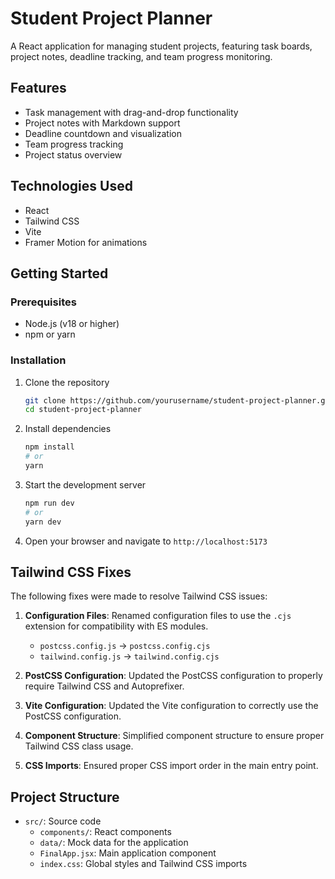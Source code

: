 # Student Project Planner

A React application for managing student projects, featuring task boards, project notes, deadline tracking, and team progress monitoring.

## Features

- Task management with drag-and-drop functionality
- Project notes with Markdown support
- Deadline countdown and visualization
- Team progress tracking
- Project status overview

## Technologies Used

- React
- Tailwind CSS
- Vite
- Framer Motion for animations

## Getting Started

### Prerequisites

- Node.js (v18 or higher)
- npm or yarn

### Installation

1. Clone the repository
   ```bash
   git clone https://github.com/yourusername/student-project-planner.git
   cd student-project-planner
   ```

2. Install dependencies
   ```bash
   npm install
   # or
   yarn
   ```

3. Start the development server
   ```bash
   npm run dev
   # or
   yarn dev
   ```

4. Open your browser and navigate to `http://localhost:5173`

## Tailwind CSS Fixes

The following fixes were made to resolve Tailwind CSS issues:

1. **Configuration Files**: Renamed configuration files to use the `.cjs` extension for compatibility with ES modules.
   - `postcss.config.js` → `postcss.config.cjs`
   - `tailwind.config.js` → `tailwind.config.cjs`

2. **PostCSS Configuration**: Updated the PostCSS configuration to properly require Tailwind CSS and Autoprefixer.

3. **Vite Configuration**: Updated the Vite configuration to correctly use the PostCSS configuration.

4. **Component Structure**: Simplified component structure to ensure proper Tailwind CSS class usage.

5. **CSS Imports**: Ensured proper CSS import order in the main entry point.

## Project Structure

- `src/`: Source code
  - `components/`: React components
  - `data/`: Mock data for the application
  - `FinalApp.jsx`: Main application component
  - `index.css`: Global styles and Tailwind CSS imports
